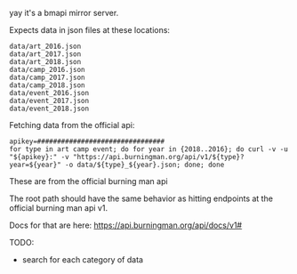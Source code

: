 yay it's a bmapi mirror server.

Expects data in json files at these locations:

```
data/art_2016.json
data/art_2017.json
data/art_2018.json
data/camp_2016.json
data/camp_2017.json
data/camp_2018.json
data/event_2016.json
data/event_2017.json
data/event_2018.json
```

Fetching data from the official api:

```
apikey=################################
for type in art camp event; do for year in {2018..2016}; do curl -v -u "${apikey}:" -v "https://api.burningman.org/api/v1/${type}?year=${year}" -o data/${type}_${year}.json; done; done
```

These are from the official burning man api

The root path should have the same behavior as hitting endpoints at the official burning man api v1.

Docs for that are here: https://api.burningman.org/api/docs/v1#

TODO:

* search for each category of data
